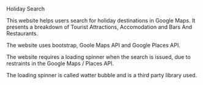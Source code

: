 Holiday Search

This website helps users search for holiday destinations in Google Maps. It presents a breakdown of Tourist Attractions, Accomodation and Bars And Restaurants.

The website uses bootstrap, Goole Maps API and Google Places API.

The website requires a loading spinner when the search is issued, due to restraints in the Google Maps / Places API.

The loading  spinner is called watter bubble and is a third party library used.

